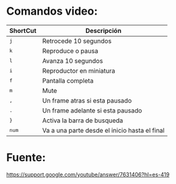# Comandos video:
ShortCut | Descripción
-|-
<kbd>j</kbd>                      | Retrocede 10 segundos
<kbd>k</kbd>                      | Reproduce o pausa
<kbd>l</kbd>                      | Avanza 10 segundos
<kbd>i</kbd>                      | Reproductor en miniatura
<kbd>f</kbd>                      | Pantalla completa
<kbd>m</kbd>                      | Mute
<kbd>,</kbd>                      | Un frame atras si esta pausado
<kbd>.</kbd>                      | Un frame adelante si esta pausado
<kbd>}</kbd>                      | Activa la barra de busqueda
<kbd>num</kbd>                    | Va a una parte desde el inicio hasta el final

# Fuente:
https://support.google.com/youtube/answer/7631406?hl=es-419
